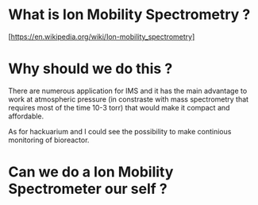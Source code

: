 # What is Ion Mobility Spectrometry ?

[https://en.wikipedia.org/wiki/Ion-mobility_spectrometry]



# Why should we do this ?

There are numerous application for IMS and it has the main advantage to work at atmospheric pressure (in constraste with mass spectrometry that requires most of the time 10-3 torr) that would make it compact and affordable.

As for hackuarium and I could see the possibility to make continious monitoring of bioreactor.

# Can we do a Ion Mobility Spectrometer our self ?


